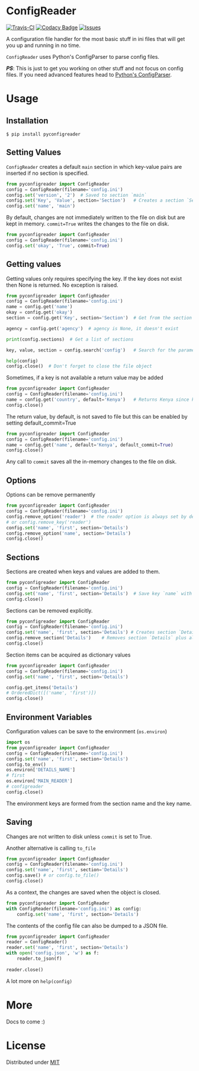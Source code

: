 # ConfigReader

[![Travis-CI](https://img.shields.io/travis/giantas/pyconfigreader.svg?maxAge=25920)](https://travis-ci.org/giantas/pyconfigreader)
[![Codacy Badge](https://api.codacy.com/project/badge/Coverage/5f3132cafe78478dbdeb081b53d3661d)](https://www.codacy.com/app/giantas/pyconfigreader?utm_source=github.com&utm_medium=referral&utm_content=giantas/pyconfigreader&utm_campaign=Badge_Coverage)
[![Issues](https://img.shields.io/github/issues-raw/giantas/pyconfigreader/website.svg)](https://github.com/giantas/pyconfigreader/issues)

A configuration file handler for the most basic stuff in ini files that will get you up and running in no time.

`ConfigReader` uses Python's ConfigParser to parse config files.

***PS***: This is just to get you working on other stuff and not focus on config files. If you need advanced features head to [Python's ConfigParser](https://docs.python.org/3/library/configparser.html).

# Usage

## Installation
```
$ pip install pyconfigreader
```

## Setting Values

`ConfigReader` creates a default `main` section in which key-value pairs are inserted if no section is specified.

```python
from pyconfigreader import ConfigReader
config = ConfigReader(filename='config.ini')
config.set('version', '2')  # Saved to section `main`
config.set('Key', 'Value', section='Section')   # Creates a section `Section` on-the-fly
config.set('name', 'main')
```

By default, changes are not immediately written to the file on disk but are kept in memory.
`commit=True` writes the changes to the file on disk.

```python
from pyconfigreader import ConfigReader
config = ConfigReader(filename='config.ini')
config.set('okay', 'True', commit=True)
```

## Getting values

Getting values only requires specifying the key. If the key does not exist then None is returned. No exception is raised.

```python
from pyconfigreader import ConfigReader
config = ConfigReader(filename='config.ini')
name = config.get('name')
okay = config.get('okay')
section = config.get('Key', section='Section')  # Get from the section `Section`

agency = config.get('agency')  # agency is None, it doesn't exist

print(config.sections)  # Get a list of sections

key, value, section = config.search('config')   # Search for the parameters of a value. Returns a tuple

help(config)
config.close()  # Don't forget to close the file object
```

Sometimes, if a key is not available a return value may be added
```python
from pyconfigreader import ConfigReader
config = ConfigReader(filename='config.ini')
name = config.get('country', default='Kenya')   # Returns Kenya since key was not available in config file
config.close()
```

The return value, by default, is not saved to file but this can be enabled by setting default_commit=True
```python
from pyconfigreader import ConfigReader
config = ConfigReader(filename='config.ini')
name = config.get('name', default='Kenya', default_commit=True)
config.close()
```

Any call to `commit` saves all the in-memory changes to the file on disk.

## Options

Options can be remove permanently

```python
from pyconfigreader import ConfigReader
config = ConfigReader(filename='config.ini')
config.remove_option('reader')  # the reader option is always set by default
# or config.remove_key('reader')
config.set('name', 'first', section='Details')
config.remove_option('name', section='Details')
config.close()
```

## Sections
Sections are created when keys and values are added to them.

```python
from pyconfigreader import ConfigReader
config = ConfigReader(filename='config.ini')
config.set('name', 'first', section='Details')  # Save key `name` with value `first` in section `Details`
config.close()
```

Sections can be removed explicitly.
```python
from pyconfigreader import ConfigReader
config = ConfigReader(filename='config.ini')
config.set('name', 'first', section='Details') # Creates section `Details`
config.remove_section('Details')    # Removes section `Details` plus all the keys and values
config.close()
```

Section items can be acquired as dictionary values
```python
from pyconfigreader import ConfigReader
config = ConfigReader(filename='config.ini')
config.set('name', 'first', section='Details')

config.get_items('Details')
# OrderedDict([('name', 'first')])
config.close()
```

## Environment Variables
Configuration values can be save to the environment (`os.environ`)

```python
import os
from pyconfigreader import ConfigReader
config = ConfigReader(filename='config.ini')
config.set('name', 'first', section='Details')
config.to_env()
os.environ['DETAILS_NAME']
# first
os.environ['MAIN_READER']
# configreader
config.close()
```

The environment keys are formed from the section name and the key name.

## Saving

Changes are not written to disk unless `commit` is set to True.

Another alternative is calling `to_file`

```python
from pyconfigreader import ConfigReader
config = ConfigReader(filename='config.ini')
config.set('name', 'first', section='Details')
config.save() # or config.to_file()
config.close()
```

As a context, the changes are saved when the object is closed.

```python
from pyconfigreader import ConfigReader
with ConfigReader(filename='config.ini') as config:
    config.set('name', 'first', section='Details')
```

The contents of the config file can also be dumped to a JSON file.
```python
from pyconfigreader import ConfigReader
reader = ConfigReader()
reader.set('name', 'first', section='Details')
with open('config.json', 'w') as f:
    reader.to_json(f)
    
reader.close()
```

A lot more on `help(config)`

# More
Docs to come :)

# License
Distributed under [MIT](LICENSE)
